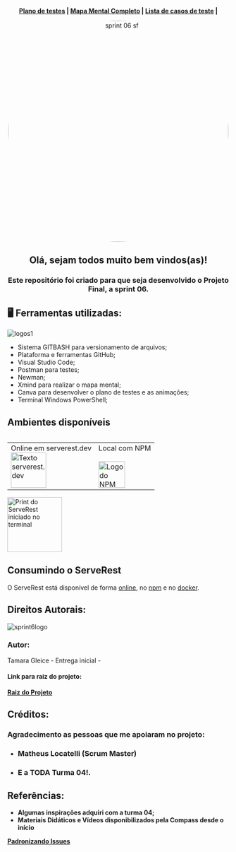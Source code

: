  <p align="center">
 <b>
   <a href="https://www.canva.com/design/DAFG4psALec/aor6IQ209bu4kQg7rgEqoQ/view?utm_content=DAFG4psALec&utm_campaign=designshare&utm_medium=link&utm_source=homepage_design_menu">Plano de testes</a> |
   <a href="https://www.canva.com/design/DAFLI2vUmDc/-OVp_0-yoz1fB1t8xG-vtg/view?utm_content=DAFLI2vUmDc&utm_campaign=designshare&utm_medium=link&utm_source=homepage_design_menu">Mapa Mental Completo</a> |
   <a href="https://www.canva.com/design/DAFK6q65orM/s4MEUz1kCaDvcJu4V38ZUw/view?utm_content=DAFK6q65orM&utm_campaign=designshare&utm_medium=link&utm_source=homepage_design_menu">Lista de casos de teste</a> |
 </b>
</p> 


<div align="center"> 
  <img align="center" alt="sprint 06 sf" height="500" style="border-radius:500px;" src="https://user-images.githubusercontent.com/102266911/187699538-be961390-0ae5-46b0-985d-376893926e50.png">  
 </div>
    
<b><h2 align="center">Olá, sejam todos muito bem vindos(as)!</h2></b>

<b><h3 align="center">Este repositório foi criado para que seja desenvolvido o Projeto Final, a sprint 06.</h2></b>

<b><h2 align="left">🖥️ Ferramentas utilizadas:</h2></b>
![logos1](https://user-images.githubusercontent.com/102266911/187693409-e5ce6ad8-e206-4f70-8a8d-4d97e0eb1131.png)
 * Sistema GITBASH para versionamento de arquivos;
 * Plataforma e ferramentas GitHub;
 * Visual Studio Code;
 * Postman para testes;
 * Newman;
 * Xmind para realizar o mapa mental;
 * Canva para desenvolver o plano de testes e as animações;
 * Terminal Windows PowerShell; 
 
 <b><h2 align="left">Ambientes disponíveis</h2></b>

<table align="left">
  <tr>
    <td align="left">Online em serverest.dev<br/><a href="#online"><img alt="Texto serverest.dev" src="https://user-images.githubusercontent.com/29241659/97096352-49b1b380-1641-11eb-9b0a-5bb72e1b3882.png" height="80"></a></td>
    <td align="left">Local com NPM<br/><br/><a href="#localmente-com-npm"><img alt="Logo do NPM" src="https://user-images.githubusercontent.com/29241659/97096283-4bc74280-1640-11eb-920a-1c145b0c39d4.png" height="60"></a></td>
  </tr>
</table>

<p align="left">
 <img alt="Print do ServeRest iniciado no terminal" src="https://user-images.githubusercontent.com/29241659/97097145-fa24b500-164b-11eb-9a1f-f9cae275ec98.png" height="124">
</p>

## Consumindo o ServeRest

O ServeRest está disponível de forma [online](https://serverest.dev), no [npm](https://www.npmjs.com/package/serverest) e no [docker](https://hub.docker.com/r/paulogoncalvesbh/serverest/).
 

## Direitos Autorais: 
![sprint6logo](https://user-images.githubusercontent.com/102266911/187577955-e6493788-912f-4c67-89ad-7fb77b180867.png)

### Autor: 
Tamara Gleice - Entrega inicial - 

#### Link para raiz do projeto: 
<p align="left">
 <b>
   <a href="https://github.com/tamara1908/Rocketman_Tamara_S06Final">Raiz do Projeto</a>
 </b>
</p> 

## Créditos: 

### Agradecimento as pessoas que me apoiaram no projeto: 
* ### Matheus Locatelli (Scrum Master)
* ### E a TODA Turma 04!.
   
## Referências:
* **Algumas inspirações adquiri com a turma 04;**
* **Materiais Didáticos e Vídeos disponibilizados pela Compass desde o início**
<p align="left">
 <b>
   <a href="https://www.youtube.com/watch?v=CMzOM2VyNLw">Padronizando Issues</a>
 </b>
</p> 






